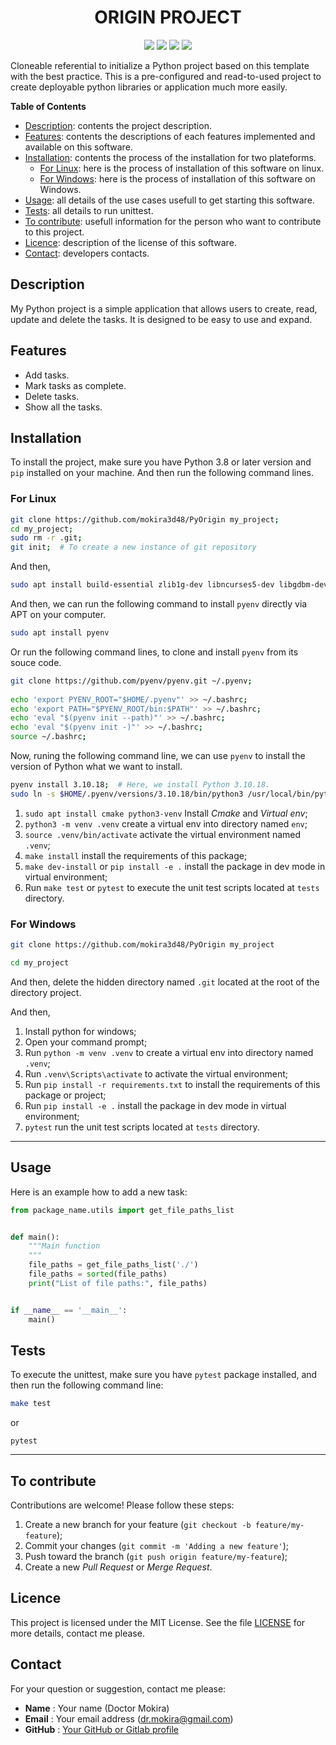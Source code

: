 <div align="center">
  
# ORIGIN PROJECT

![](https://img.shields.io/badge/Python-3.8-blue)
![](https://img.shields.io/badge/LICENSE-MIT-%2300557f)
![](https://img.shields.io/badge/lastest-2025--09--24-green)
![](https://img.shields.io/badge/contact-dr.mokira%40gmail.com-blueviolet)

</div>

Cloneable referential to initialize a Python project based on this template with the best practice.
This is a pre-configured and read-to-used project to create deployable python libraries
or application much more easily.

**Table of Contents**

- [Description](#description):  contents the project description.
- [Features](#features): contents the descriptions of each features implemented and available on this software.
- [Installation](#installation): contents the process of the installation for two plateforms.
  - [For Linux](#for-linux): here is the process of installation of this software on linux.
  - [For Windows](#for-windows): here is the process of installation of this software on Windows.
- [Usage](#usage): all details of the use cases usefull to get starting this software. 
- [Tests](#tests): all details to run unittest.
- [To contribute](#to-contribute): usefull information for the person who want to contribute to this project.
- [Licence](#licence): description of the license of this software.
- [Contact](#contact): developers contacts.


## Description

My Python project is a simple application that allows users to create, read,
update and delete the tasks. It is designed to be easy to use and expand.

## Features

- Add tasks.
- Mark tasks as complete.
- Delete tasks.
- Show all the tasks.

## Installation

To install the project, make sure you have Python 3.8 or later version
and `pip` installed on your machine. And then run the following command lines.

### For Linux

```bash
git clone https://github.com/mokira3d48/PyOrigin my_project;
cd my_project;
sudo rm -r .git;
git init;  # To create a new instance of git repository
```

And then,

```sh
sudo apt install build-essential zlib1g-dev libncurses5-dev libgdbm-dev libnss3-dev libssl-dev libreadline-dev libffi-dev libsqlite3-dev wget libbz2-dev
```

And then, we can run the following command to install `pyenv`
directly via APT on your computer.

```sh
sudo apt install pyenv
```

Or run the following command lines, to clone and install
`pyenv` from its souce code.

```sh
git clone https://github.com/pyenv/pyenv.git ~/.pyenv;
 
echo 'export PYENV_ROOT="$HOME/.pyenv"' >> ~/.bashrc;
echo 'export PATH="$PYENV_ROOT/bin:$PATH"' >> ~/.bashrc;
echo 'eval "$(pyenv init --path)"' >> ~/.bashrc;
echo 'eval "$(pyenv init -)"' >> ~/.bashrc;
source ~/.bashrc;
```

Now, runing the following command line, we can use `pyenv`
to install the version of Python what we want to install.

```sh
pyenv install 3.10.18;  # Here, we install Python 3.10.18.
sudo ln -s $HOME/.pyenv/versions/3.10.18/bin/python3 /usr/local/bin/python3.10
```

1. `sudo apt install cmake python3-venv` Install *Cmake* and *Virtual env*;
2. `python3 -m venv .venv` create a virtual env into directory
named `env`;
3. `source .venv/bin/activate` activate the virtual environment named `.venv`;
4. `make install` install the requirements of this package;
5. `make dev-install` or `pip install -e .` install the package in dev mode in virtual environment;
6. Run `make test` or `pytest` to execute the unit test scripts located
at `tests` directory.

### For Windows

```bash
git clone https://github.com/mokira3d48/PyOrigin my_project
```

```bash
cd my_project
```

And then, delete the hidden directory named `.git` located at the root
of the directory project.

And then,

1. Install python for windows;
2. Open your command prompt;
3. Run `python -m venv .venv` to create a virtual env into directory
named `.venv`;
4. Run `.venv\Scripts\activate` to activate the virtual environment;
5. Run `pip install -r requirements.txt` to install the requirements
of this package or project;
6. Run `pip install -e .` install the package in dev mode in virtual
environment;
7. `pytest` run the unit test scripts located at `tests` directory.

---


## Usage

Here is an example how to add a new task:

```python
from package_name.utils import get_file_paths_list


def main():
    """Main function
    """
    file_paths = get_file_paths_list('./')
    file_paths = sorted(file_paths)
    print("List of file paths:", file_paths)


if __name__ == '__main__':
    main()

```

## Tests

To execute the unittest, make sure you have `pytest` package installed,
and then run the following command line:

```bash
make test 
```
or

```shell
pytest
```

---

## To contribute

Contributions are welcome! Please follow these steps:

1. Create a new branch for your feature (`git checkout -b feature/my-feature`);
2. Commit your changes (`git commit -m 'Adding a new feature'`);
3. Push toward the branch (`git push origin feature/my-feature`);
4. Create a new *Pull Request* or *Merge Request*.

## Licence

This project is licensed under the MIT License. See the file [LICENSE](LICENSE)
for more details, contact me please.

## Contact

For your question or suggestion, contact me please:

- **Name** : Your name (Doctor Mokira)
- **Email** : Your email address (dr.mokira@gmail.com)
- **GitHub** : [Your GitHub or Gitlab profile](https://github.com/mokira3d48)

<!--
### Explications des sections : (A supprimer du README.md)

- **Titre et description** : Le titre du projet et une brève description de ce qu'il fait.
- **Table des matières** : Une liste de sections pour faciliter la navigation.
- **Installation** : Instructions claires sur la façon d'installer le projet.
- **Utilisation** : Exemples d'utilisation pour aider les utilisateurs à démarrer rapidement.
- **Fonctionnalités** : Une liste des fonctionnalités principales du projet.
- **Tests** : Instructions sur la façon d'exécuter les tests.
- **Contribuer** : Un guide sur la façon de contribuer au projet.
- **Licence** : Informations sur la licence du projet.
- **Contact** : Informations pour contacter le développeur ou l'équipe du projet.


Cet exemple de `README.md` est structuré et informatif, ce qui le rend utile
pour les utilisateurs et les contributeurs potentiels.
-->
